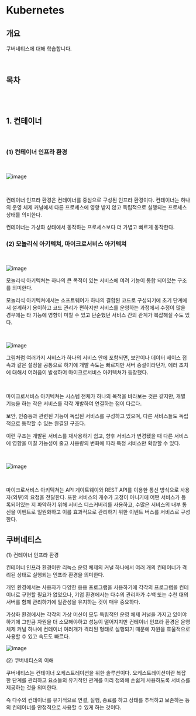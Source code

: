 # Kubernetes

## 개요

쿠버네티스에 대해 학습합니다.

<br />

## 목차

<br />
<br />

## 1. 컨테이너

<br />

### (1) 컨테이너 인프라 환경

<br />

![image](https://github.com/pinomaker-hoo/TIL/assets/56928532/925c1c73-e32e-4f67-81d6-2b6881c0106c)

<br />

컨테이너 인프라 환경은 컨테이너를 중심으로 구성된 인프라 환경이다. 컨테이너는 하나의 운영 체제 커널에서 다른 프로세스에 영향 받지 않고 독립적으로 실행되는 프로세스 상태를 의미한다.

컨테이너는 가상화 상태에서 동작하는 프로세스보다 더 가볍고 빠르게 동작한다.

### (2) 모놀리식 아키텍쳐, 마이크로서비스 아키텍쳐

<br />

![image](https://github.com/pinomaker-hoo/TIL/assets/56928532/4cd2c597-b1ff-4e27-8859-92a4061bd057)

모놀리식 아키텍쳐는 하나의 큰 목적이 있는 서비스에 여려 기능이 통합 되어있는 구조를 의미한다.

모놀리식 아키텍쳐에서는 소프트웨어가 하나의 결합된 코드로 구성되기에 초기 단계에서 설계하기 용이하고 코드 관리가 편하지만 서비스를 운영하는 과정에서 수정이 많을 경우에는 타 기능에 영향이 미칠 수 있고 단순했던 서비스 간의 관계가 복잡해질 수도 있다.

<br />

![image](https://github.com/pinomaker-hoo/TIL/assets/56928532/53e9210f-ae54-43d2-921d-8844201eab98)

그림처럼 여러가지 서비스가 하나의 서비스 안에 포함되면, 보안이나 데이터 베이스 접속과 같은 설정을 공통으로 하기에 개발 속도는 빠르지만 서버 증설이라던가, 에러 조치에 대해서 어려움이 발생하여 마이크로서비스 아키텍쳐가 등장했다.

<br />

마이크로서비스 아키텍쳐는 시스템 전체가 하나의 목적을 바라보는 것은 같지만, 개별 기능을 하는 작은 서비스를 각각 개발하여 연결하는 점이 다르다.

보안, 인증등과 관련된 기능이 독립된 서비스를 구성하고 있으며, 다른 서비스들도 독립적으로 동작할 수 있는 완결된 구조다.

이런 구조는 개발된 서비스를 재사용하기 쉽고, 향후 서비스가 변경됐을 때 다른 서비스에 영향을 미칠 가능성이 줄고 사용량의 변화에 따라 특정 서비스만 확장할 수 있다.

<br />

![image](https://github.com/pinomaker-hoo/TIL/assets/56928532/79fb7394-14d4-46a3-8c37-2b4141f52290)

<br />

마이크로서비스 아키텍쳐는 API 게이트웨이와 REST API를 이용한 통신 방식으로 사용자(외부)의 요청을 전달한다. 또한 서비스의 개수가 고정이 아니기에 어떤 서비스가 등록되어있는 지 파악하기 위해 서비스 디스커버리를 사용하고, 수많은 서비스의 내부 통신을 이벤트로 일원화하고 이를 효과적으로 관리하기 위한 이벤트 버스를 서비스로 구성한다.

## 쿠버네티스

(1) 컨테이너 인프라 환경

컨테이너 인프라 환경이란 리눅스 운영 체제의 커널 하나에서 여러 개의 컨테이너가 격리된 상태로 실행되는 인프라 환경을 의미한다.

개인 환경에서는 사용자가 다양한 응용 프로그램을 사용하기에 각각의 프로그램을 컨테이너로 구현할 필요가 없었으나, 기업 환경에서는 다수의 관리자가 수백 또는 수천 대의 서버를 함께 관리하기에 일관성을 유지하는 것이 매우 중요하다.

가상화 환경에서는 각각의 가상 머신이 모두 독립적인 운영 체제 커널을 가지고 있어야하기에 그만큼 자원을 더 소모해야하고 성능이 떨어지지만 컨테이너 인프라 환경은 운영 체제 커널 하나에 컨테이너 여러개가 격리된 형태로 실행되기 때문에 자원을 효울적으로 사용할 수 있고 속도도 빠르다.

![image](https://github.com/pinomaker-hoo/TIL/assets/56928532/55e86c25-bfa1-4723-a1a6-027431ab63f0)

(2) 쿠버네티스의 이해

쿠버네티스는 컨테이너 오케스트레이션을 위한 솔루션이다. 오케스트레이션이란 복잡한 단계를 관리하고 요소들의 유기적인 관계를 미리 정의해 손쉽게 사용하도록 서비스를 제공하는 것을 의미한다.

즉 다수의 컨테이너를 유기적으로 연결, 실행, 종료를 하고 상태를 추적하고 보존하는 등의 컨테이너를 안정적으로 사용할 수 있게 하는 것이다.
